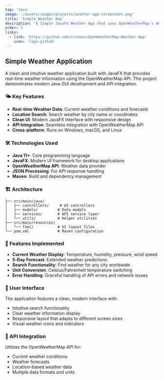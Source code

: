 ```yaml
---
tag: 'Java'
image: '/assets/images/projects/weather-app-screenshot.png'
title: 'Simple Weather App'
description: "A Simple JavaFX Weather App that uses OpenWeatherMap's API"
order: 3
links:
  - link: 'https://github.com/irineos/OpenWeatherMap-Weather-App'
    icon: 'logo-github'
---
```


## Simple Weather Application

A clean and intuitive weather application built with JavaFX that provides real-time weather information using the OpenWeatherMap API. This project demonstrates modern Java GUI development and API integration.

### 🌤️ Key Features

- **Real-time Weather Data**: Current weather conditions and forecasts
- **Location Search**: Search weather by city name or coordinates
- **Clean UI**: Modern JavaFX interface with responsive design
- **API Integration**: Seamless integration with OpenWeatherMap API
- **Cross-platform**: Runs on Windows, macOS, and Linux

### 🛠️ Technologies Used

- **Java 11+**: Core programming language
- **JavaFX**: Modern UI framework for desktop applications
- **OpenWeatherMap API**: Weather data provider
- **JSON Processing**: For API response handling
- **Maven**: Build and dependency management

### 🏗️ Architecture

```
├── src/main/java/
│   ├── controllers/     # UI controllers
│   ├── models/         # Data models
│   ├── services/       # API service layer
│   └── utils/          # Helper utilities
├── src/main/resources/
│   └── fxml/           # UI layout files
└── pom.xml             # Maven configuration
```

### 🎯 Features Implemented

- **Current Weather Display**: Temperature, humidity, pressure, wind speed
- **5-Day Forecast**: Extended weather predictions
- **Search Functionality**: Find weather for any city worldwide
- **Unit Conversion**: Celsius/Fahrenheit temperature switching
- **Error Handling**: Graceful handling of API errors and network issues

### 📱 User Interface

The application features a clean, modern interface with:
- Intuitive search functionality
- Clear weather information display
- Responsive layout that adapts to different screen sizes
- Visual weather icons and indicators

### 🔗 API Integration

Utilizes the OpenWeatherMap API for:
- Current weather conditions
- Weather forecasts
- Location-based weather data
- Multiple data formats and units
